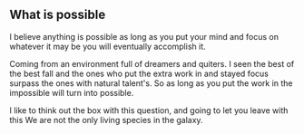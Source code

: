## What is possible

I believe anything is possible as long as you put your mind and focus on 
whatever it may be you will eventually accomplish it.

Coming from an environment full of dreamers and quiters. I seen the best 
of the best fall and the ones who put the extra work in and stayed focus 
surpass the ones with natural talent's. So as long as you put the work in 
the impossible will turn into possible.

I like to think out the box with this question, and going to let you leave 
with this We are not the only living species in the galaxy. 



